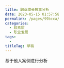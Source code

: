```yaml
---
title: 职业成长故事分析
date: 2023-05-15 01:57:58
permalink: /pages/99bcca/
categories: 
  - 软素质
  - 职业发展
tags: 
  - 
titleTag: 草稿
---
```

基于他人案例进行分析